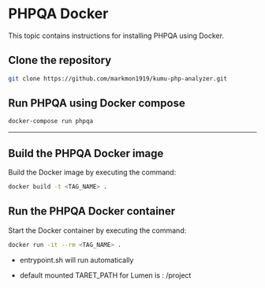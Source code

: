 # PHPQA Docker

This topic contains instructions for installing PHPQA using Docker.

## Clone the repository

```bash
git clone https://github.com/markmon1919/kumu-php-analyzer.git
```

## Run PHPQA using Docker compose

```bash
docker-compose run phpqa
```

***

## Build the PHPQA Docker image

Build the Docker image by executing the command:

```bash
docker build -t <TAG_NAME> .
```

## Run the PHPQA Docker container

Start the Docker container by executing the command:

```bash
docker run -it --rm <TAG_NAME> .
```

- entrypoint.sh will run automatically

- default mounted TARET_PATH for Lumen is : /project